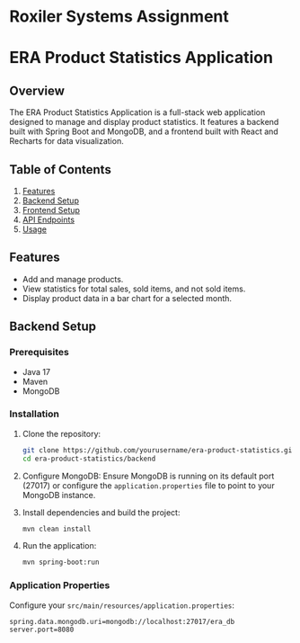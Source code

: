#  Roxiler Systems Assignment
 # ERA Product Statistics Application

## Overview
The ERA Product Statistics Application is a full-stack web application designed to manage and display product statistics. It features a backend built with Spring Boot and MongoDB, and a frontend built with React and Recharts for data visualization.

## Table of Contents
1. [Features](#features)
2. [Backend Setup](#backend-setup)
3. [Frontend Setup](#frontend-setup)
4. [API Endpoints](#api-endpoints)
5. [Usage](#usage)

## Features
- Add and manage products.
- View statistics for total sales, sold items, and not sold items.
- Display product data in a bar chart for a selected month.

## Backend Setup

### Prerequisites
- Java 17
- Maven
- MongoDB

### Installation

1. Clone the repository:
    ```sh
    git clone https://github.com/yourusername/era-product-statistics.git
    cd era-product-statistics/backend
    ```

2. Configure MongoDB:
    Ensure MongoDB is running on its default port (27017) or configure the `application.properties` file to point to your MongoDB instance.

3. Install dependencies and build the project:
    ```sh
    mvn clean install
    ```

4. Run the application:
    ```sh
    mvn spring-boot:run
    ```

### Application Properties
Configure your `src/main/resources/application.properties`:
```properties
spring.data.mongodb.uri=mongodb://localhost:27017/era_db
server.port=8080
